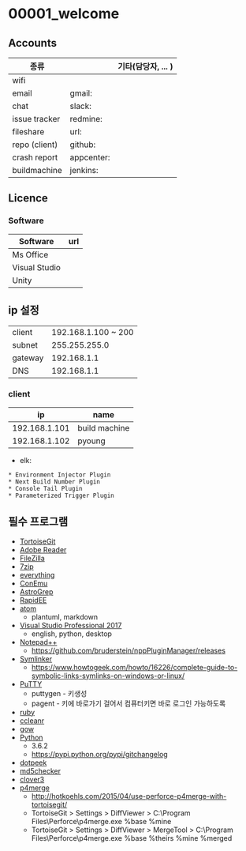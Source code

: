 
# 00001_welcome

## Accounts

| 종류          |            | 기타(담당자, ... ) |
| ------------- | ---------- | ------------------ |
| wifi          |            |                    |
| email         | gmail:     |                    |
| chat          | slack:     |                    |
| issue tracker | redmine:   |                    |
| fileshare     | url:       |                    |
| repo (client) | github:    |                    |
| crash report  | appcenter: |                    |
| buildmachine  | jenkins:   |                    |

## Licence

### Software

| Software      | url |
| ------------- | --- |
| Ms Office     |     |
| Visual Studio |     |
| Unity         |     |

## ip 설정

|         |                     |
| ------- | ------------------- |
| client  | 192.168.1.100 ~ 200 |
| subnet  | 255.255.255.0       |
| gateway | 192.168.1.1         |
| DNS     | 192.168.1.1         |

### client

| ip            | name          |
| ------------- | ------------- |
| 192.168.1.101 | build machine |
| 192.168.1.102 | pyoung        |


- elk:
```
* Environment Injector Plugin
* Next Build Number Plugin
* Console Tail Plugin
* Parameterized Trigger Plugin
```

## 필수 프로그램


- [TortoiseGit](https://tortoisegit.org/)
- [Adobe Reader](https://get.adobe.com/kr/reader/)
- [FileZilla](https://filezilla-project.org/)
- [7zip](http://7-zip.org/)
- [everything](http://www.voidtools.com/)
- [ConEmu](https://conemu.github.io/)
- [AstroGrep](http://astrogrep.sourceforge.net/)
- [RapidEE](https://www.rapidee.com/en/about)
- [atom](https://atom.io/)
  - plantuml, markdown
- [Visual Studio Professional 2017](https://www.visualstudio.com/ko/downloads/)
  - english, python, desktop
- [Notepad++](https://notepad-plus-plus.org/)
  - https://github.com/bruderstein/nppPluginManager/releases
- [Symlinker](https://github.com/amd989/Symlinker)
  - https://www.howtogeek.com/howto/16226/complete-guide-to-symbolic-links-symlinks-on-windows-or-linux/
- [PuTTY](https://www.chiark.greenend.org.uk/~sgtatham/putty/)
  - puttygen - 키생성
  - pagent - 키에 바로가기 걸어서 컴퓨터키면 바로 로그인 가능하도록
- [ruby](https://github.com/oneclick/rubyinstaller2/releases/download/2.4.1-2/rubyinstaller-2.4.1-2-x86.exe)
- [ccleanr](https://www.piriform.com/ccleaner)
- [gow](https://github.com/bmatzelle/gow/releases)
- [Python](https://www.python.org/downloads/)
  - 3.6.2
  - https://pypi.python.org/pypi/gitchangelog
- [dotpeek](https://www.jetbrains.com/decompiler/)
- [md5checker](http://getmd5checker.com/)
- [clover3](http://en.ejie.me/)
- [p4merge](https://www.perforce.com/downloads/visual-merge-tool)
  - http://hotkoehls.com/2015/04/use-perforce-p4merge-with-tortoisegit/
  - TortoiseGit > Settings > DiffViewer > C:\Program Files\Perforce\p4merge.exe  %base %mine
  - TortoiseGit > Settings > DiffViewer > MergeTool > C:\Program Files\Perforce\p4merge.exe %base %theirs %mine %merged




